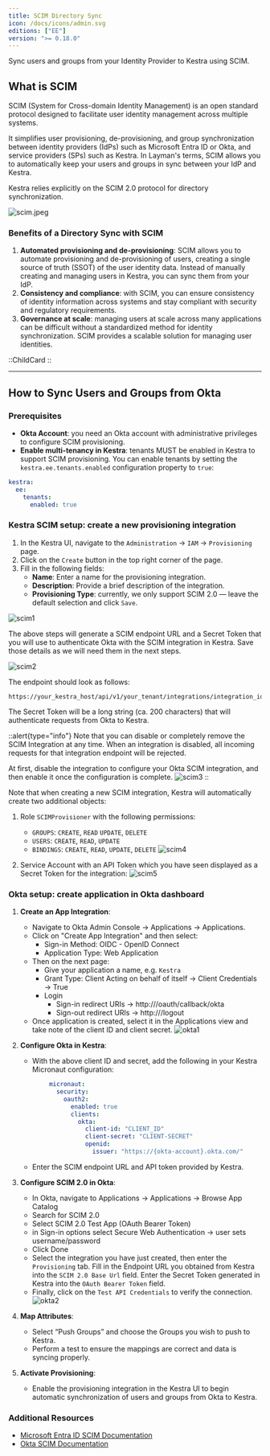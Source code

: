 ```yaml
---
title: SCIM Directory Sync
icon: /docs/icons/admin.svg
editions: ["EE"]
version: ">= 0.18.0"
---
```


Sync users and groups from your Identity Provider to Kestra using SCIM.

## What is SCIM

SCIM (System for Cross-domain Identity Management) is an open standard protocol designed to facilitate user identity management across multiple systems.

 It simplifies user provisioning, de-provisioning, and group synchronization between identity providers (IdPs) such as Microsoft Entra ID or Okta, and service providers (SPs) such as Kestra. In Layman's terms, SCIM allows you to automatically keep your users and groups in sync between your IdP and Kestra.

Kestra relies explicitly on the SCIM 2.0 protocol for directory synchronization.

![scim.jpeg](/docs/enterprise/scim.png)

### Benefits of a Directory Sync with SCIM

1. **Automated provisioning and de-provisioning**: SCIM allows you to automate provisioning and de-provisioning of users, creating a single source of truth (SSOT) of the user identity data. Instead of manually creating and managing users in Kestra, you can sync them from your IdP.
2. **Consistency and compliance**: with SCIM, you can ensure consistency of identity information across systems and stay compliant with security and regulatory requirements.
3. **Governance at scale**: managing users at scale across many applications can be difficult without a standardized method for identity synchronization. SCIM provides a scalable solution for managing user identities.

::ChildCard
::


---

## How to Sync Users and Groups from Okta

### Prerequisites

- **Okta Account**: you need an Okta account with administrative privileges to configure SCIM provisioning.
- **Enable multi-tenancy in Kestra**: tenants MUST be enabled in Kestra to support SCIM provisioning. You can enable tenants by setting the `kestra.ee.tenants.enabled` configuration property to `true`:

```yaml
kestra:
  ee:
    tenants:
      enabled: true
```

### Kestra SCIM setup: create a new provisioning integration

1. In the Kestra UI, navigate to the `Administration` → `IAM` → `Provisioning` page.
2. Click on the `Create` button in the top right corner of the page.
3. Fill in the following fields:
   - **Name**: Enter a name for the provisioning integration.
   - **Description**: Provide a brief description of the integration.
   - **Provisioning Type**: currently, we only support SCIM 2.0 — leave the default selection and click `Save`.

![scim1](/docs/enterprise/scim1.png)

The above steps will generate a SCIM endpoint URL and a Secret Token that you will use to authenticate Okta with the SCIM integration in Kestra. Save those details as we will need them in the next steps.

![scim2](/docs/enterprise/scim2.png)

The endpoint should look as follows:

```
https://your_kestra_host/api/v1/your_tenant/integrations/integration_id/scim/v2
```

The Secret Token will be a long string (ca. 200 characters) that will authenticate requests from Okta to Kestra.

::alert{type="info"}
Note that you can disable or completely remove the SCIM Integration at any time. When an integration is disabled, all incoming requests for that integration endpoint will be rejected.

At first, disable the integration to configure your Okta SCIM integration, and then enable it once the configuration is complete.
![scim3](/docs/enterprise/scim3.png)
::

Note that when creating a new SCIM integration, Kestra will automatically create two additional objects:

1. Role `SCIMProvisioner` with the following permissions:
   - `GROUPS`: `CREATE`, `READ` `UPDATE`, `DELETE`
   - `USERS`: `CREATE`, `READ`, `UPDATE`
   - `BINDINGS`: `CREATE`, `READ`, `UPDATE`, `DELETE`
  ![scim4](/docs/enterprise/scim4.png)

2. Service Account with an API Token which you have seen displayed as a Secret Token for the integration:
  ![scim5](/docs/enterprise/scim5.png)

### Okta setup: create application in Okta dashboard

1. **Create an App Integration**:
   - Navigate to Okta Admin Console → Applications → Applications.
   - Click on "Create App Integration" and then select:
     - Sign-in Method: OIDC - OpenID Connect
     - Application Type: Web Application
   - Then on the next page:
       - Give your application a name, e.g. `Kestra`
       - Grant Type: Client Acting on behalf of itself → Client Credentials → True
       - Login
         - Sign-in redirect URIs → http://<kestra-hostname>/oauth/callback/okta
         - Sign-out redirect URIs → http://<kestra-hostname>/logout
   - Once application is created, select it in the Applications view and take note of the client ID and client secret.
   ![okta1](/docs/enterprise/okta1.png)

2. **Configure Okta in Kestra**:
   - With the above client ID and secret, add the following in your Kestra Micronaut configuration:
    ```yaml
            micronaut:
              security:
                oauth2:
                  enabled: true
                  clients:
                    okta:
                      client-id: "CLIENT_ID"
                      client-secret: "CLIENT-SECRET"
                      openid:
                        issuer: "https://{okta-account}.okta.com/"
    ```
   - Enter the SCIM endpoint URL and API token provided by Kestra.

3. **Configure SCIM 2.0 in Okta**:
   - In Okta, navigate to Applications → Applications → Browse App Catalog
   - Search for SCIM 2.0
   - Select SCIM 2.0 Test App (OAuth Bearer Token)
   - in Sign-in options select Secure Web Authentication → user sets username/password
   - Click Done
   - Select the integration you have just created, then enter the `Provisioning` tab. Fill in the Endpoint URL you obtained from Kestra into the `SCIM 2.0 Base Url` field. Enter the Secret Token generated in Kestra into the `OAuth Bearer Token` field.
   - Finally, click on the `Test API Credentials` to verify the connection.
    ![okta2](/docs/enterprise/okta2.png)

4. **Map Attributes**:
   - Select “Push Groups” and choose the Groups you wish to push to Kestra.
   - Perform a test to ensure the mappings are correct and data is syncing properly.

5. **Activate Provisioning**:
   - Enable the provisioning integration in the Kestra UI to begin automatic synchronization of users and groups from Okta to Kestra.

### Additional Resources

- [Microsoft Entra ID SCIM Documentation](https://docs.microsoft.com/en-us/azure/active-directory/app-provisioning/)
- [Okta SCIM Documentation](https://developer.okta.com/docs/reference/scim/)
